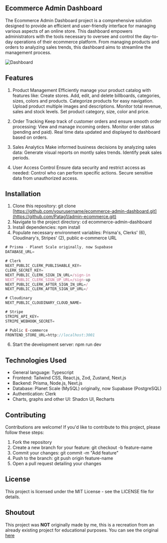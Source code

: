 ## Ecommerce Admin Dashboard
The Ecommerce Admin Dashboard project is a comprehensive solution designed to provide an efficient and user-friendly interface for managing various aspects of an online store. This dashboard empowers administrators with the tools necessary to oversee and control the day-to-day operations of their ecommerce platform. From managing products and orders to analyzing sales trends, this dashboard aims to streamline the management process.

![Dashboard](https://i.imgur.com/KmR9MWD.png)

## Features
1. Product Management
Efficiently manage your product catalog with features like:
Create stores. Add, edit, and delete billboards, categories, sizes, colors and products.
Categorize products for easy navigation.
Upload product multiple images and descriptions.
Monitor total revenue, sales and stock levels.
Set product category, size, color and price.

2. Order Tracking
Keep track of customer orders and ensure smooth order processing:
View and manage incoming orders.
Monitor order status (pending and paid).
Real time data updated and displayed to dashboard based on orders.

3. Sales Analytics
Make informed business decisions by analyzing sales data:
Generate visual reports on montly sales trends.
Identify peak sales periods.

5. User Access Control
Ensure data security and restrict access as needed:
Control who can perform specific actions.
Secure sensitive data from unauthorized access.

## Installation
1. Clone this repository: git clone [https://github.com/yourusername/ecommerce-admin-dashboard.git](https://github.com/Patag1/admin-ecommerce.git)
2. Navigate to the project directory: cd ecommerce-admin-dashboard
3. Install dependencies: npm install
4. Populate necessary environment variables: Prisma's, Clerks' (6), Cloudinary's, Stripes' (2), public e-commerce URL
```js
# Prisma - Planet Scale originally, now Supabase
DATABASE_URL=

# Clerk
NEXT_PUBLIC_CLERK_PUBLISHABLE_KEY=
CLERK_SECRET_KEY=
NEXT_PUBLIC_CLERK_SIGN_IN_URL=/sign-in
NEXT_PUBLIC_CLERK_SIGN_UP_URL=/sign-up
NEXT_PUBLIC_CLERK_AFTER_SIGN_IN_URL=/
NEXT_PUBLIC_CLERK_AFTER_SIGN_UP_URL=/

# Cloudinary
NEXT_PUBLIC_CLOUDINARY_CLOUD_NAME=

# Stripe
STRIPE_API_KEY=
STRIPE_WEBHOOK_SECRET=

# Public E-commerce
FRONTEND_STORE_URL=http://localhost:3001
```
6. Start the development server: npm run dev

## Technologies Used
- General language: Typescript
- Frontend: Tailwind CSS, React.js, Zod, Zustand, Next.js
- Backend: Prisma, Node.js, Next.js
- Database: Planet Scale (MySQL) originally, now Supabase (PostgreSQL)
- Authentication: Clerk
- Charts, graphs and other UI: Shadcn UI, Recharts

## Contributing
Contributions are welcome! If you'd like to contribute to this project, please follow these steps:
1. Fork the repository
2. Create a new branch for your feature: git checkout -b feature-name
3. Commit your changes: git commit -m "Add feature"
4. Push to the branch: git push origin feature-name
5. Open a pull request detailing your changes

## License
This project is licensed under the MIT License - see the LICENSE file for details.

## Shoutout
This project was **NOT** originally made by me, this is a recreation from an already existing project for educational purposes.
You can see the original [here](https://github.com/AntonioErdeljac/next13-ecommerce-admin)
